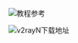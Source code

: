 
![教程参考](https://www.tizidajian.com/shadowsocks/)

![v2rayN下载地址](https://github.com/2dust/v2rayN/releases/tag/6.43)





